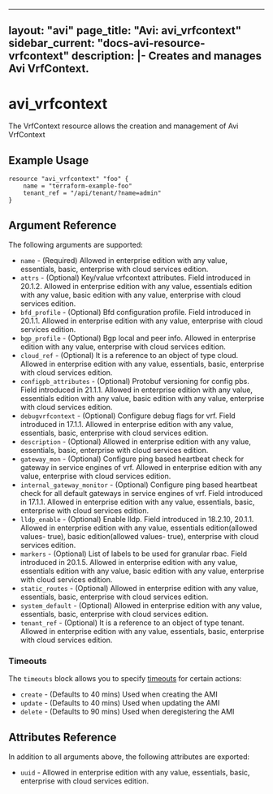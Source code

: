 <!--
    Copyright 2021 VMware, Inc.
    SPDX-License-Identifier: Mozilla Public License 2.0
-->
---
layout: "avi"
page_title: "Avi: avi_vrfcontext"
sidebar_current: "docs-avi-resource-vrfcontext"
description: |-
  Creates and manages Avi VrfContext.
---

# avi_vrfcontext

The VrfContext resource allows the creation and management of Avi VrfContext

## Example Usage

```hcl
resource "avi_vrfcontext" "foo" {
    name = "terraform-example-foo"
    tenant_ref = "/api/tenant/?name=admin"
}
```

## Argument Reference

The following arguments are supported:

* `name` - (Required) Allowed in enterprise edition with any value, essentials, basic, enterprise with cloud services edition.
* `attrs` - (Optional) Key/value vrfcontext attributes. Field introduced in 20.1.2. Allowed in enterprise edition with any value, essentials edition with any value, basic edition with any value, enterprise with cloud services edition.
* `bfd_profile` - (Optional) Bfd configuration profile. Field introduced in 20.1.1. Allowed in enterprise edition with any value, enterprise with cloud services edition.
* `bgp_profile` - (Optional) Bgp local and peer info. Allowed in enterprise edition with any value, enterprise with cloud services edition.
* `cloud_ref` - (Optional) It is a reference to an object of type cloud. Allowed in enterprise edition with any value, essentials, basic, enterprise with cloud services edition.
* `configpb_attributes` - (Optional) Protobuf versioning for config pbs. Field introduced in 21.1.1. Allowed in enterprise edition with any value, essentials edition with any value, basic edition with any value, enterprise with cloud services edition.
* `debugvrfcontext` - (Optional) Configure debug flags for vrf. Field introduced in 17.1.1. Allowed in enterprise edition with any value, essentials, basic, enterprise with cloud services edition.
* `description` - (Optional) Allowed in enterprise edition with any value, essentials, basic, enterprise with cloud services edition.
* `gateway_mon` - (Optional) Configure ping based heartbeat check for gateway in service engines of vrf. Allowed in enterprise edition with any value, enterprise with cloud services edition.
* `internal_gateway_monitor` - (Optional) Configure ping based heartbeat check for all default gateways in service engines of vrf. Field introduced in 17.1.1. Allowed in enterprise edition with any value, essentials, basic, enterprise with cloud services edition.
* `lldp_enable` - (Optional) Enable lldp. Field introduced in 18.2.10, 20.1.1. Allowed in enterprise edition with any value, essentials edition(allowed values- true), basic edition(allowed values- true), enterprise with cloud services edition.
* `markers` - (Optional) List of labels to be used for granular rbac. Field introduced in 20.1.5. Allowed in enterprise edition with any value, essentials edition with any value, basic edition with any value, enterprise with cloud services edition.
* `static_routes` - (Optional) Allowed in enterprise edition with any value, essentials, basic, enterprise with cloud services edition.
* `system_default` - (Optional) Allowed in enterprise edition with any value, essentials, basic, enterprise with cloud services edition.
* `tenant_ref` - (Optional) It is a reference to an object of type tenant. Allowed in enterprise edition with any value, essentials, basic, enterprise with cloud services edition.


### Timeouts

The `timeouts` block allows you to specify [timeouts](https://www.terraform.io/docs/configuration/resources.html#timeouts) for certain actions:

* `create` - (Defaults to 40 mins) Used when creating the AMI
* `update` - (Defaults to 40 mins) Used when updating the AMI
* `delete` - (Defaults to 90 mins) Used when deregistering the AMI

## Attributes Reference

In addition to all arguments above, the following attributes are exported:

* `uuid` -  Allowed in enterprise edition with any value, essentials, basic, enterprise with cloud services edition.

